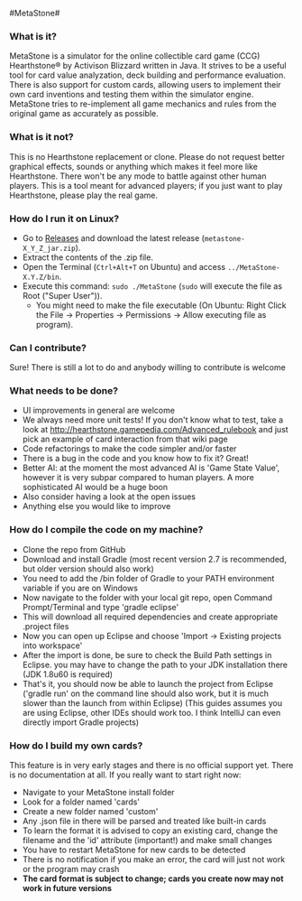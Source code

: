 #MetaStone#

### What is it? ###
MetaStone is a simulator for the online collectible card game (CCG) Hearthstone&reg; by Activison Blizzard written in Java. It strives to be a useful tool for card value analyzation, deck building and performance evaluation. There is also support for custom cards, allowing users to implement their own card inventions and testing them within the simulator engine. MetaStone tries to re-implement all game mechanics and rules from the original game as accurately as possible. 

### What is it not? ###
This is no Hearthstone replacement or clone. Please do not request better graphical effects, sounds or anything which makes it feel more like Hearthstone. There won't be any mode to battle against other human players. This is a tool meant for advanced players; if you just want to play Hearthstone, please play the real game.

### How do I run it on Linux? ###
* Go to [Releases](https://github.com/demilich1/metastone/releases) and download the latest release (`metastone-X_Y_Z_jar.zip`).
* Extract the contents of the .zip file.
* Open the Terminal (`Ctrl+Alt+T` on Ubuntu) and access `../MetaStone-X.Y.Z/bin`.
* Execute this command: `sudo ./MetaStone` (`sudo` will execute the file as Root ("Super User")).
    * You might need to make the file executable (On Ubuntu: Right Click the File -> Properties -> Permissions -> Allow executing file as program).

### Can I contribute? ###
Sure! There is still a lot to do and anybody willing to contribute is welcome

### What needs to be done? ###
- UI improvements in general are welcome
- We always need more unit tests! If you don't know what to test, take a look at http://hearthstone.gamepedia.com/Advanced_rulebook and just pick an example of card interaction from that wiki page
- Code refactorings to make the code simpler and/or faster
- There is a bug in the code and you know how to fix it? Great!
- Better AI: at the moment the most advanced AI is 'Game State Value', however it is very subpar compared to human players. A more sophisticated AI would be a huge boon
- Also consider having a look at the open issues
- Anything else you would like to improve

### How do I compile the code on my machine? ###
- Clone the repo from GitHub
- Download and install Gradle (most recent version 2.7 is recommended, but older version should also work)
- You need to add the /bin folder of Gradle to your PATH environment variable if you are on Windows
- Now navigate to the folder with your local git repo, open Command Prompt/Terminal and type 'gradle eclipse'
- This will download all required dependencies and create appropriate .project files
- Now you can open up Eclipse and choose 'Import -> Existing projects into workspace'
- After the import is done, be sure to check the Build Path settings in Eclipse. you may have to change the path to your JDK installation there (JDK 1.8u60 is required)
- That's it, you should now be able to launch the project from Eclipse ('gradle run' on the command line should also work, but it is much slower than the launch from within Eclipse)
(This guides assumes you are using Eclipse, other IDEs should work too. I think IntelliJ can even directly import Gradle projects) 

### How do I build my own cards? ###
This feature is in very early stages and there is no official support yet. There is no documentation at all. If you really want to start right now:
- Navigate to your MetaStone install folder
- Look for a folder named 'cards'
- Create a new folder named 'custom'
- Any .json file in there will be parsed and treated like built-in cards
- To learn the format it is advised to copy an existing card, change the filename and the 'id' attribute (important!) and make small changes
- You have to restart MetaStone for new cards to be detected
- There is no notification if you make an error, the card will just not work or the program may crash
- **The card format is subject to change; cards you create now may not work in future versions**

